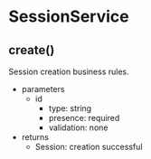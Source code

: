 # SessionService

## create()
Session creation business rules.
- parameters
  - id
    - type: string
    - presence: required
    - validation: none
- returns
  - Session: creation successful
